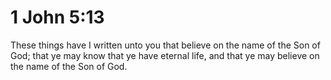 # 1 John 5:13

These things have I written unto you that believe on the name of the Son of God; that ye may know that ye have eternal life, and that ye may believe on the name of the Son of God.